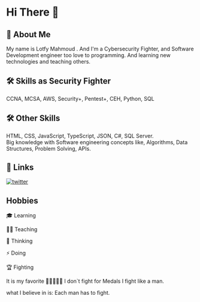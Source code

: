 # Hi There 👋

## 🚀 About Me
My name is Lotfy Mahmoud . And I'm a Cybersecurity Fighter, and Software Development engineer too love to programming. And learning new technologies and teaching others.

## 🛠 Skills as Security Fighter
CCNA, MCSA, AWS, Security+, Pentest+, CEH, Python, SQL

## 🛠 Other Skills
HTML, CSS, JavaScript, TypeScript, JSON, C#, SQL Server.<br>
Big knowledge with Software engineering concepts like, Algorithms, Data Structures, Problem Solving, APIs.

## 🔗 Links
[![twitter](https://img.shields.io/badge/twitter-1DA1F2?style=for-the-badge&logo=twitter&logoColor=white)](https://twitter.com/LotfyMahmoudYa)


## Hobbies

🎓 Learning 

👨‍🎓 Teaching

🤔 Thinking

⚡️ Doing

🏆 Fighting

It is my favorite 🥇🥇🥇🥇🥇
I don`t fight for Medals I fight like a man.

what I believe in is:
Each man has to fight.
